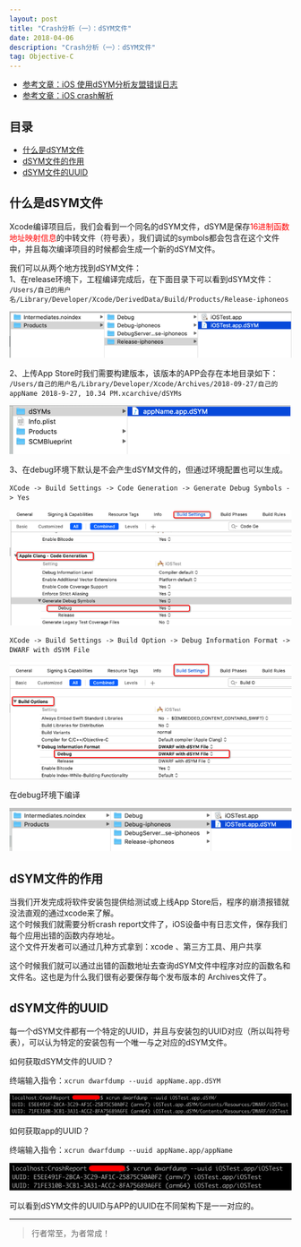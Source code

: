 ```yaml
---
layout: post
title: "Crash分析（一）：dSYM文件"
date: 2018-04-06
description: "Crash分析（一）：dSYM文件"
tag: Objective-C
---
```





- [参考文章：iOS 使用dSYM分析友盟错误日志](https://www.jianshu.com/p/adcf5ff5e5b2)
- [参考文章：iOS crash解析](https://www.jianshu.com/p/5e2455bdba38)


## 目录
- [什么是dSYM文件](#content1)   
- [dSYM文件的作用](#content2)   
- [dSYM文件的UUID](#content3)   




<!-- ************************************************ -->
## <a id="content1"></a>什么是dSYM文件

Xcode编译项目后，我们会看到一个同名的dSYM文件，dSYM是保存<span style="color:red">16进制函数地址映射信息</span>的中转文件（符号表），我们调试的symbols都会包含在这个文件中，并且每次编译项目的时候都会生成一个新的dSYM文件。

我们可以从两个地方找到dSYM文件：       
1、在release环境下，工程编译完成后，在下面目录下可以看到dSYM文件：           
`/Users/自己的用户名/Library/Developer/Xcode/DerivedData/Build/Products/Release-iphoneos`      

<img src="/images/underlying/other7.png" alt="img">

2、上传App Store时我们需要构建版本，该版本的APP会存在本地目录如下：       
`/Users/自己的用户名/Library/Developer/Xcode/Archives/2018-09-27/自己的appName 2018-9-27, 10.34 PM.xcarchive/dSYMs`    

<img src="/images/underlying/other8.png" alt="img">

3、在debug环境下默认是不会产生dSYM文件的，但通过环境配置也可以生成。    

`XCode -> Build Settings -> Code Generation -> Generate Debug Symbols -> Yes`

<img src="/images/underlying/other9.png" alt="img">

`XCode -> Build Settings -> Build Option -> Debug Information Format -> DWARF with dSYM File`

<img src="/images/underlying/other10.png" alt="img">

在debug环境下编译 

<img src="/images/underlying/other11.png" alt="img">





<!-- ************************************************ -->
## <a id="content2"></a>dSYM文件的作用

当我们开发完成将软件安装包提供给测试或上线App Store后，程序的崩溃报错就没法直观的通过xcode来了解。     
这个时候我们就需要分析crash report文件了，iOS设备中有日志文件，保存我们每个应用出错的函数内存地址。      
这个文件开发者可以通过几种方式拿到：xcode 、第三方工具、用户共享

这个时候我们就可以通过出错的函数地址去查询dSYM文件中程序对应的函数名和文件名。这也是为什么我们很有必要保存每个发布版本的 Archives文件了。






<!-- ************************************************ -->
## <a id="content3"></a>dSYM文件的UUID

每一个dSYM文件都有一个特定的UUID，并且与安装包的UUID对应（所以叫符号表），可以认为特定的安装包有一个唯一与之对应的dSYM文件。

如何获取dSYM文件的UUID？

终端输入指令：`xcrun dwarfdump --uuid appName.app.dSYM`

<img src="/images/underlying/other12.png" alt="img">

如何获取app的UUID？

终端输入指令：`xcrun dwarfdump --uuid appName.app/appName`

<img src="/images/underlying/other13.png" alt="img">

可以看到dSYM文件的UUID与APP的UUID在不同架构下是一一对应的。


----------
>  行者常至，为者常成！


